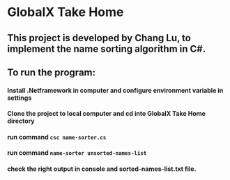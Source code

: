 # GlobalX Take Home

## This project is developed by Chang Lu, to implement the name sorting algorithm in C#.

## To run the program:

#### Install .Netframework in computer and configure environment variable in settings

#### Clone the project to local computer and cd into GlobalX Take Home directory

#### run command `csc name-sorter.cs`
#### run command `name-sorter unsorted-names-list`

#### check the right output in console and sorted-names-list.txt file.
